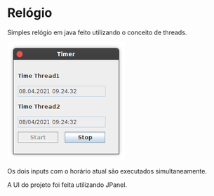 # Relógio

Simples relógio em java feito utilizando o conceito de threads.

<img src="docs/relogio.png" />

Os dois inputs com o horário atual são executados simultaneamente.

A UI do projeto foi feita utilizando JPanel.
